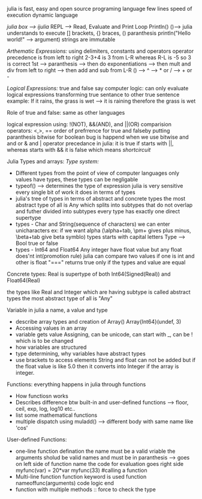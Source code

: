 julia is fast, easy and open source programing language
few lines 
speed of execution
dynamic language

*julia box --> ijulia*
REPL --> Read, Evaluate and Print Loop
Println() ()--> julia understands to execute
[] brackets, {} braces, () paranthesis
println("Hello world!" --> argument) strings are immutable

*Arthematic Expressions:*
using delimiters, constants and operators
operator precedence is from left to right 
2-3+4 is 3 from L-R whereas R-L is -5 so 3 is correct
1st --> paranthesis --> then do exponentiations --> then mult and div from left to right --> then add and sub from L-R
() --> ^ --> * or / --> + or -

*Logical Expressions:* true and false
say computer logic: can only evaluate logical expressions
transforming true sentance to other true sentence
example: If it rains, the grass is wet --> it is raining therefore the grass is wet

Role of true and false: same as other languages

logical expression using: !(NOT), &&(AND), and ||(OR)
comparision operators: <,>, ==
order of prefrrence for true and falseby putting paranthesis
bitwise for boolean bug is happend when we use bitwise and and or & and |
operator precedance in julia: it is true if starts with ||, whereas starts with && it is false which means *shortcircuit*

Julia Types and arrays:
*Type system:*
* Different types from the point of view of computer languages
only values have types, these types can be negligable
* typeof() --> determines the type of expression
julia is very sensitive every single bit of work it does in terms of types
* julia's tree of types in terms of abstract and concrete types
the most abstract type of all is Any which splits into subtypes that do not overlap and futher divided into subtypes
every type has exactly one direct supertype
* types - Char and String(sequence of characters)
we can enter unicharacters ex: if we want alpha (\alpha+tab, \pm+ gives plus minus, \beta+tab give beta symblo)
types starts with capital letters
Type --> Bool true or false 
* types - Int64 and Float64
Any integer have float value but any float does'nt int(promotion rule)
julia can compare two values if one is int and other is float 
"===" returns true only if the types and value are equal

Concrete types:
Real is supertype of both Int64(Signed(Real)) and Float64(Real)

the types like Real and Integer which are having subtype is called abstract types
the most abstract type of all is "Any"

Variable in julia a name, a value and type
* describe array types and creation of Array() Array{Int64}(undef, 3)
* Accessing values in an array
* variable gets value Assigning, can be unicode, can start with _, can be ! which is to be changed
* how variables are structured
* type determining, why variables have abstract types
* use brackets to access elements
String and float can not be added but if the float value is like 5.0 then it converts into Integer if the array is integer.

Functions: everything happens in julia through functions
* How functiosn works
* Describes difference btw built-in and user-defined functions --> floor, ceil, exp, log, log10 etc..
* list some mathematical functions
* multiple dispatch using muladd() --> different body with same name like 'cos'

User-defined Functions:
* one-line function defination
the name must be a valid vriable
the arguments sholud be valid names and must be in paranthesis --> goes on left side of function name
the code for evaluation goes right side
myfunc(var) = 20*var
myfunc(33) #calling a function
* Multi-line function
function keyword is used
function nameoffunc(arguments)
    code logic
end
* function with multiple methods
:: force to check the type